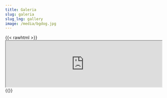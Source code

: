 ```yaml
---
title: Galeria
slug: galeria
slug_lng: gallery
image: /media/bgdog.jpg
---
```

{{< rawhtml >}}<iframe src="https://photos.app.goo.gl/2eCEqbRDuLyREw8s5" height="undefined" width="100%"></iframe>{{</rawhtml >}}